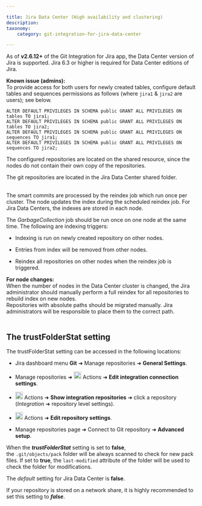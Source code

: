 ```yaml
---

title: Jira Data Center (High availability and clustering)
description:
taxonomy:
    category: git-integration-for-jira-data-center

---
```

As of **v2.6.12+** of the Git Integration for Jira app, the Data Center version of Jira is supported. Jira 6.3 or higher is required for Data Center editions of Jira.

<div class="bbb-callout bbb--info">
    <div class="irow">
    <div class="ilogobox">
        <span class="logoimg"></span>
    </div>
    <div class="imsgbox">
        <b>Known issue (admins):</b><br>
        To provide access for both users for newly created tables, configure default tables and sequences permissions as follows (where <code>jira1</code> & <code>jira2</code> are users); see below.<br>
        <div class='nextpara'><pre><code>ALTER DEFAULT PRIVILEGES IN SCHEMA public GRANT ALL PRIVILEGES ON tables TO jira1;
ALTER DEFAULT PRIVILEGES IN SCHEMA public GRANT ALL PRIVILEGES ON tables TO jira2;
ALTER DEFAULT PRIVILEGES IN SCHEMA public GRANT ALL PRIVILEGES ON sequences TO jira1;
ALTER DEFAULT PRIVILEGES IN SCHEMA public GRANT ALL PRIVILEGES ON sequences TO jira2;</code></pre>
        </div>    
    </div>
    </div>
</div>

The configured repositories are located on the shared resource, since the nodes do not contain their own copy of the repositories.

<div class="bbb-callout bbb--info">
    <div class="irow">
    <div class="ilogobox">
        <span class="logoimg"></span>
    </div>
    <div class="imsgbox">
        The git repositories are located in the Jira Data Center shared folder.
    </div>
    </div>
</div>
<br>

The smart commits are processed by the reindex job which run once per cluster. The node updates the index during the scheduled reindex job. For Jira Data Centers, the indexes are stored in each node.

The _GarbageCollection_ job should be run once on one node at the same time. The following are indexing triggers:

*   Indexing is run on newly created repository on other nodes.

*   Entries from index will be removed from other nodes.

*   Reindex all repositories on other nodes when the reindex job is triggered.

<div class="bbb-callout bbb--note">
    <div class="irow">
    <div class="ilogobox">
        <span class="logoimg"></span>
    </div>
    <div class="imsgbox">
        <b>For node changes:</b><br>
        When the number of nodes in the Data Center cluster is changed, the Jira administrator should manually perform a full reindex for all repositories to rebuild index on new nodes.
    </div>
    </div>
</div>

<div class="bbb-callout bbb--alert">
    <div class="irow">
    <div class="ilogobox">
        <span class="logoimg"></span>
    </div>
    <div class="imsgbox">
        Repositories with absolute paths should be migrated manually. Jira administrators will be responsible to place them to the correct path.
    </div>
    </div>
</div>
<br>

## The trustFolderStat setting

The trustFolderStat setting can be accessed in the following locations:

*   Jira dashboard menu **Git** ➜ Manage repositories ➜ **General Settings**.

*   Manage repositories ➜ <img src='https://pf-emoji-service--cdn.us-east-1.prod.public.atl-paas.net/standard/a51a7674-8d5d-4495-a2d2-a67c090f5c3b/32x32/2699.png' width=20 height=20 /> Actions ➜ **Edit integration connection settings**.

*   <img src='https://pf-emoji-service--cdn.us-east-1.prod.public.atl-paas.net/standard/a51a7674-8d5d-4495-a2d2-a67c090f5c3b/32x32/2699.png' width=20 height=20 /> Actions ➜ **Show integration repositories** ➜ click a repository (_Integration_ ➜ repository level settings).

*   <img src='https://pf-emoji-service--cdn.us-east-1.prod.public.atl-paas.net/standard/a51a7674-8d5d-4495-a2d2-a67c090f5c3b/32x32/2699.png' width=20 height=20 /> Actions ➜ **Edit repository settings**.

*   Manage repositories page ➜ Connect to Git repository ➜ **Advanced setup**.


When the _**trustFolderStat**_ setting is set to **false**, the `.git/objects/pack` folder will be always scanned to check for new pack files. If set to **true**, the `last-modified` attribute of the folder will be used to check the folder for modifications.

The _default_ setting for Jira Data Center is **false**.

<div class="bbb-callout bbb--alert">
    <div class="irow">
    <div class="ilogobox">
        <span class="logoimg"></span>
    </div>
    <div class="imsgbox">
        If your repository is stored on a network share, it is highly recommended to set this setting to <b><i>false</i></b>.
    </div>
    </div>
</div>

